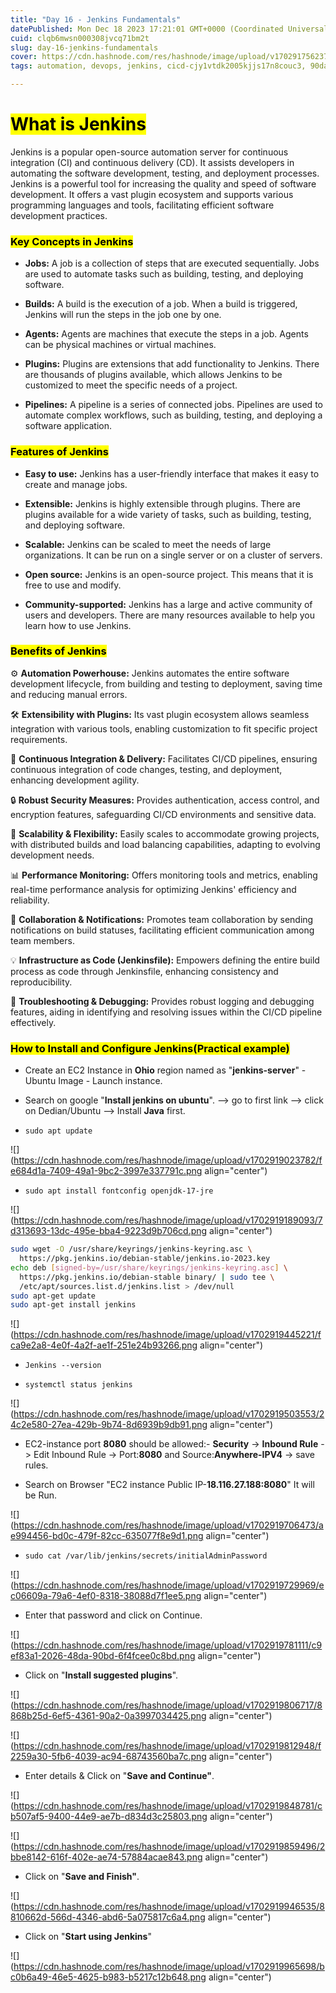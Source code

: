 ```yaml
---
title: "Day 16 - Jenkins Fundamentals"
datePublished: Mon Dec 18 2023 17:21:01 GMT+0000 (Coordinated Universal Time)
cuid: clqb6mwsn000308jvcq71bm2t
slug: day-16-jenkins-fundamentals
cover: https://cdn.hashnode.com/res/hashnode/image/upload/v1702917562373/61ad3778-c33c-47da-8819-a4f1ef9cd501.jpeg
tags: automation, devops, jenkins, cicd-cjy1vtdk2005kjjs17n8couc3, 90daysofdevops, shubhamlondhe, trainwithshubham, tws

---
```


# **<mark>What is Jenkins</mark>**

Jenkins is a popular open-source automation server for continuous integration (CI) and continuous delivery (CD). It assists developers in automating the software development, testing, and deployment processes. Jenkins is a powerful tool for increasing the quality and speed of software development. It offers a vast plugin ecosystem and supports various programming languages and tools, facilitating efficient software development practices.

### **<mark>Key Concepts in Jenkins</mark>**

* **Jobs:** A job is a collection of steps that are executed sequentially. Jobs are used to automate tasks such as building, testing, and deploying software.
    
* **Builds:** A build is the execution of a job. When a build is triggered, Jenkins will run the steps in the job one by one.
    
* **Agents:** Agents are machines that execute the steps in a job. Agents can be physical machines or virtual machines.
    
* **Plugins:** Plugins are extensions that add functionality to Jenkins. There are thousands of plugins available, which allows Jenkins to be customized to meet the specific needs of a project.
    
* **Pipelines:** A pipeline is a series of connected jobs. Pipelines are used to automate complex workflows, such as building, testing, and deploying a software application.
    

### **<mark>Features of Jenkins</mark>**

* **Easy to use:** Jenkins has a user-friendly interface that makes it easy to create and manage jobs.
    
* **Extensible:** Jenkins is highly extensible through plugins. There are plugins available for a wide variety of tasks, such as building, testing, and deploying software.
    
* **Scalable:** Jenkins can be scaled to meet the needs of large organizations. It can be run on a single server or on a cluster of servers.
    
* **Open source:** Jenkins is an open-source project. This means that it is free to use and modify.
    
* **Community-supported:** Jenkins has a large and active community of users and developers. There are many resources available to help you learn how to use Jenkins.
    

### **<mark>Benefits of Jenkins</mark>**

⚙️ **Automation Powerhouse:** Jenkins automates the entire software development lifecycle, from building and testing to deployment, saving time and reducing manual errors.

🛠️ **Extensibility with Plugins:** Its vast plugin ecosystem allows seamless integration with various tools, enabling customization to fit specific project requirements.

🚀 **Continuous Integration & Delivery:** Facilitates CI/CD pipelines, ensuring continuous integration of code changes, testing, and deployment, enhancing development agility.

🔒 **Robust Security Measures:** Provides authentication, access control, and encryption features, safeguarding CI/CD environments and sensitive data.

🔄 **Scalability & Flexibility:** Easily scales to accommodate growing projects, with distributed builds and load balancing capabilities, adapting to evolving development needs.

📊 **Performance Monitoring:** Offers monitoring tools and metrics, enabling real-time performance analysis for optimizing Jenkins' efficiency and reliability.

🤝 **Collaboration & Notifications:** Promotes team collaboration by sending notifications on build statuses, facilitating efficient communication among team members.

💡 **Infrastructure as Code (Jenkinsfile):** Empowers defining the entire build process as code through Jenkinsfile, enhancing consistency and reproducibility.

🔧 **Troubleshooting & Debugging:** Provides robust logging and debugging features, aiding in identifying and resolving issues within the CI/CD pipeline effectively.

### **<mark>How to Install and Configure Jenkins(Practical example)</mark>**

* Create an EC2 Instance in **Ohio** region named as "**jenkins-server**" - Ubuntu Image - Launch instance.
    
* Search on google "**Install jenkins on ubuntu**". --&gt; go to first link --&gt; click on Dedian/Ubuntu --&gt; Install **Java** first.
    
* `sudo apt update`
    

![](https://cdn.hashnode.com/res/hashnode/image/upload/v1702919023782/fe684d1a-7409-49a1-9bc2-3997e337791c.png align="center")

* `sudo apt install fontconfig openjdk-17-jre`
    

![](https://cdn.hashnode.com/res/hashnode/image/upload/v1702919189093/7d313693-13dc-495e-bba4-9223d9b706cd.png align="center")

```bash
sudo wget -O /usr/share/keyrings/jenkins-keyring.asc \
  https://pkg.jenkins.io/debian-stable/jenkins.io-2023.key
echo deb [signed-by=/usr/share/keyrings/jenkins-keyring.asc] \
  https://pkg.jenkins.io/debian-stable binary/ | sudo tee \
  /etc/apt/sources.list.d/jenkins.list > /dev/null
sudo apt-get update
sudo apt-get install jenkins
```

![](https://cdn.hashnode.com/res/hashnode/image/upload/v1702919445221/fca9e2a8-4e0f-4a2f-ae1f-251e24b93266.png align="center")

* `Jenkins --version`
    
* `systemctl status jenkins`
    

![](https://cdn.hashnode.com/res/hashnode/image/upload/v1702919503553/24c2e580-27ea-429b-9b74-8d6939b9db91.png align="center")

* EC2-instance port **8080** should be allowed:- **Security** -&gt; **Inbound Rule** -&gt; Edit Inbound Rule -&gt; Port:**8080** and Source:**Anywhere-IPV4** -&gt; save rules.
    
* Search on Browser "EC2 instance Public IP-**18.116.27.188:8080**" It will be Run.
    

![](https://cdn.hashnode.com/res/hashnode/image/upload/v1702919706473/ae994456-bd0c-479f-82cc-635077f8e9d1.png align="center")

* `sudo cat /var/lib/jenkins/secrets/initialAdminPassword`
    

![](https://cdn.hashnode.com/res/hashnode/image/upload/v1702919729969/ec06609a-79a6-4ef0-8318-38088d7f1ee5.png align="center")

* Enter that password and click on Continue.
    

![](https://cdn.hashnode.com/res/hashnode/image/upload/v1702919781111/c9ef83a1-2026-48da-90bd-6f4fcee0c8bd.png align="center")

* Click on "**Install suggested plugins**".
    

![](https://cdn.hashnode.com/res/hashnode/image/upload/v1702919806717/8868b25d-6ef5-4361-90a2-0a3997034425.png align="center")

![](https://cdn.hashnode.com/res/hashnode/image/upload/v1702919812948/f2259a30-5fb6-4039-ac94-68743560ba7c.png align="center")

* Enter details & Click on "**Save and Continue"**.
    

![](https://cdn.hashnode.com/res/hashnode/image/upload/v1702919848781/cb507af5-9400-44e9-ae7b-d834d3c25803.png align="center")

![](https://cdn.hashnode.com/res/hashnode/image/upload/v1702919859496/2bbe8142-616f-402e-ae74-57884acae843.png align="center")

* Click on "**Save and Finish"**.
    

![](https://cdn.hashnode.com/res/hashnode/image/upload/v1702919946535/8810662d-566d-4346-abd6-5a075817c6a4.png align="center")

* Click on "**Start using Jenkins**"
    

![](https://cdn.hashnode.com/res/hashnode/image/upload/v1702919965698/bc0b6a49-46e5-4625-b983-b5217c12b648.png align="center")